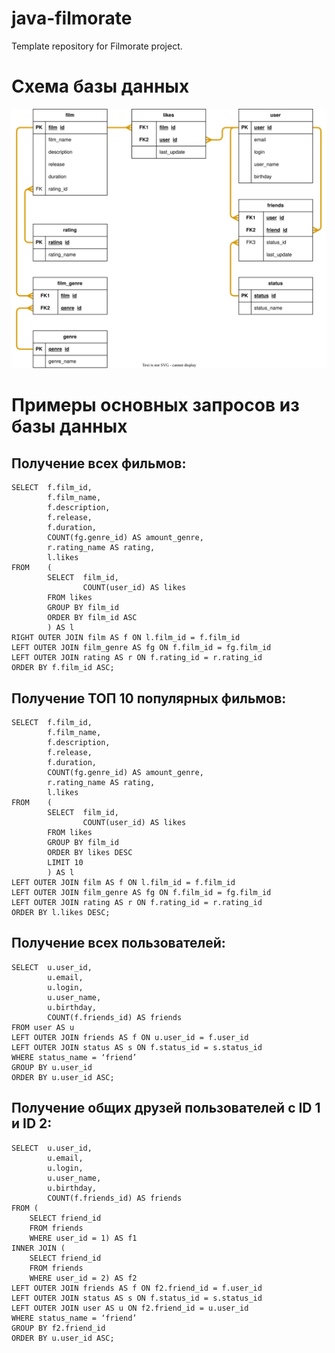 # java-filmorate
Template repository for Filmorate project.

# Схема базы данных
![](https://github.com/DenisPolo/java-filmorate/blob/main/database_schema.svg)

# Примеры основных запросов из базы данных

## Получение всех фильмов:

```
SELECT  f.film_id,
        f.film_name,
        f.description,
        f.release,
        f.duration,
        COUNT(fg.genre_id) AS amount_genre,
        r.rating_name AS rating,
        l.likes
FROM    (
        SELECT  film_id,
                COUNT(user_id) AS likes
        FROM likes
        GROUP BY film_id
        ORDER BY film_id ASC
        ) AS l
RIGHT OUTER JOIN film AS f ON l.film_id = f.film_id
LEFT OUTER JOIN film_genre AS fg ON f.film_id = fg.film_id
LEFT OUTER JOIN rating AS r ON f.rating_id = r.rating_id
ORDER BY f.film_id ASC;
```



## Получение ТОП 10 популярных фильмов:

```
SELECT  f.film_id,
        f.film_name,
        f.description,
        f.release,
        f.duration,
        COUNT(fg.genre_id) AS amount_genre,
        r.rating_name AS rating,
        l.likes
FROM    (
        SELECT  film_id,
                COUNT(user_id) AS likes
        FROM likes
        GROUP BY film_id
        ORDER BY likes DESC
        LIMIT 10
        ) AS l
LEFT OUTER JOIN film AS f ON l.film_id = f.film_id
LEFT OUTER JOIN film_genre AS fg ON f.film_id = fg.film_id
LEFT OUTER JOIN rating AS r ON f.rating_id = r.rating_id
ORDER BY l.likes DESC;
```



## Получение всех пользователей:

```
SELECT  u.user_id,
        u.email,        
        u.login,        
        u.user_name,        
        u.birthday,        
        COUNT(f.friends_id) AS friends        
FROM user AS u
LEFT OUTER JOIN friends AS f ON u.user_id = f.user_id
LEFT OUTER JOIN status AS s ON f.status_id = s.status_id
WHERE status_name = ‘friend’
GROUP BY u.user_id
ORDER BY u.user_id ASC;
```



## Получение общих друзей пользователей с ID 1 и ID 2:

```
SELECT  u.user_id,
        u.email,        
        u.login,        
        u.user_name,        
        u.birthday,        
        COUNT(f.friends_id) AS friends        
FROM (
    SELECT friend_id    
    FROM friends    
    WHERE user_id = 1) AS f1    
INNER JOIN (
    SELECT friend_id    
    FROM friends    
    WHERE user_id = 2) AS f2    
LEFT OUTER JOIN friends AS f ON f2.friend_id = f.user_id
LEFT OUTER JOIN status AS s ON f.status_id = s.status_id
LEFT OUTER JOIN user AS u ON f2.friend_id = u.user_id
WHERE status_name = ‘friend’
GROUP BY f2.friend_id
ORDER BY u.user_id ASC;
```
